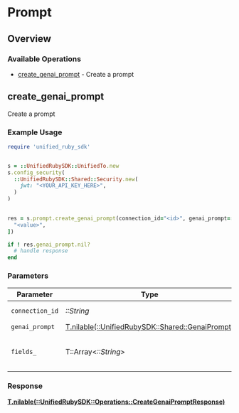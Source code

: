 # Prompt

## Overview

### Available Operations

* [create_genai_prompt](#create_genai_prompt) - Create a prompt

## create_genai_prompt

Create a prompt

### Example Usage

```ruby
require 'unified_ruby_sdk'


s = ::UnifiedRubySDK::UnifiedTo.new
s.config_security(
  ::UnifiedRubySDK::Shared::Security.new(
    jwt: "<YOUR_API_KEY_HERE>",
  )
)

    
res = s.prompt.create_genai_prompt(connection_id="<id>", genai_prompt=::UnifiedRubySDK::Shared::GenaiPrompt.new(), fields_=[
  "<value>",
])

if ! res.genai_prompt.nil?
  # handle response
end

```

### Parameters

| Parameter                                                                              | Type                                                                                   | Required                                                                               | Description                                                                            |
| -------------------------------------------------------------------------------------- | -------------------------------------------------------------------------------------- | -------------------------------------------------------------------------------------- | -------------------------------------------------------------------------------------- |
| `connection_id`                                                                        | *::String*                                                                             | :heavy_check_mark:                                                                     | ID of the connection                                                                   |
| `genai_prompt`                                                                         | [T.nilable(::UnifiedRubySDK::Shared::GenaiPrompt)](../../models/shared/genaiprompt.md) | :heavy_minus_sign:                                                                     | N/A                                                                                    |
| `fields_`                                                                              | T::Array<*::String*>                                                                   | :heavy_minus_sign:                                                                     | Comma-delimited fields to return                                                       |

### Response

**[T.nilable(::UnifiedRubySDK::Operations::CreateGenaiPromptResponse)](../../models/operations/creategenaipromptresponse.md)**

